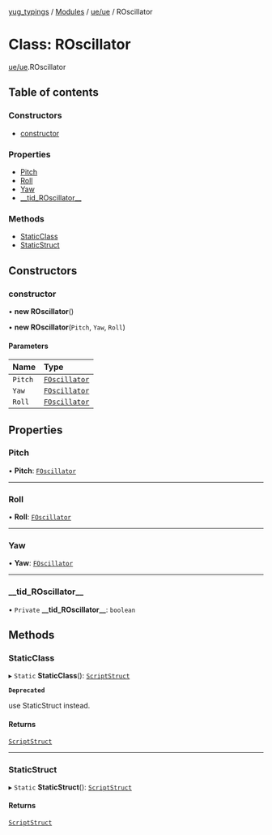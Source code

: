 [yug_typings](../README.md) / [Modules](../modules.md) / [ue/ue](../modules/ue_ue.md) / ROscillator

# Class: ROscillator

[ue/ue](../modules/ue_ue.md).ROscillator

## Table of contents

### Constructors

- [constructor](ue_ue.ROscillator.md#constructor)

### Properties

- [Pitch](ue_ue.ROscillator.md#pitch)
- [Roll](ue_ue.ROscillator.md#roll)
- [Yaw](ue_ue.ROscillator.md#yaw)
- [\_\_tid\_ROscillator\_\_](ue_ue.ROscillator.md#__tid_roscillator__)

### Methods

- [StaticClass](ue_ue.ROscillator.md#staticclass)
- [StaticStruct](ue_ue.ROscillator.md#staticstruct)

## Constructors

### constructor

• **new ROscillator**()

• **new ROscillator**(`Pitch`, `Yaw`, `Roll`)

#### Parameters

| Name | Type |
| :------ | :------ |
| `Pitch` | [`FOscillator`](ue_ue.FOscillator.md) |
| `Yaw` | [`FOscillator`](ue_ue.FOscillator.md) |
| `Roll` | [`FOscillator`](ue_ue.FOscillator.md) |

## Properties

### Pitch

• **Pitch**: [`FOscillator`](ue_ue.FOscillator.md)

___

### Roll

• **Roll**: [`FOscillator`](ue_ue.FOscillator.md)

___

### Yaw

• **Yaw**: [`FOscillator`](ue_ue.FOscillator.md)

___

### \_\_tid\_ROscillator\_\_

• `Private` **\_\_tid\_ROscillator\_\_**: `boolean`

## Methods

### StaticClass

▸ `Static` **StaticClass**(): [`ScriptStruct`](ue_ue.ScriptStruct.md)

**`Deprecated`**

use StaticStruct instead.

#### Returns

[`ScriptStruct`](ue_ue.ScriptStruct.md)

___

### StaticStruct

▸ `Static` **StaticStruct**(): [`ScriptStruct`](ue_ue.ScriptStruct.md)

#### Returns

[`ScriptStruct`](ue_ue.ScriptStruct.md)
